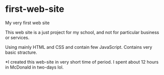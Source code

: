 # first-web-site
My very first web site

This web site is a just project for my school, and not for particular business or services. 

Using mainly HTML and CSS and contain few JavaScript. Contains very basic stracture. 

*I created this web-site in very short time of period. I spent about 12 hours in McDonald in two-days lol.
